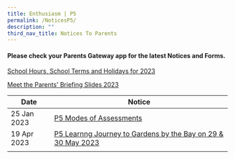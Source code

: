 ```yaml
---
title: Enthusiasm | P5
permalink: /NoticesP5/
description: ""
third_nav_title: Notices To Parents
---
```

#### Please check your **Parents Gateway** app for the latest Notices and Forms.

[School Hours, School Terms and Holidays for 2023](/files/Letter%20to%20parents/007%20School%20Hours,%20School%20Terms%20and%20Holidays%20for%202023.pdf)

[Meet the Parents' Briefing Slides 2023](/for-parents/Other-Information/2023parentsbriefingslides/)

| Date | Notice |
| --- | ----- |
| 25 Jan 2023 | [P5 Modes of Assessments](/files/Letter%20to%20parents/Term%201/024%20P5%20Modes%20of%20Assessments.pdf) |
| 19 Apr 2023 | [P5 Learnng Journey to Gardens by the Bay on 29 & 30 May 2023](/files/Letter%20to%20parents/Term%202/053%20p5%20learning%20journey%20to%20gardens%20by%20the%20bay_29%20&%2030%20may%202023.pdf) |
|  |  |
